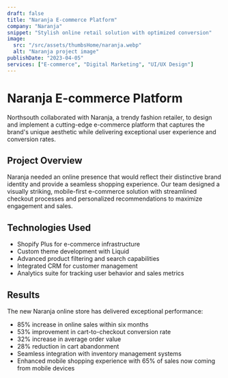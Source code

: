 ```yaml
---
draft: false
title: "Naranja E-commerce Platform"
company: "Naranja"
snippet: "Stylish online retail solution with optimized conversion"
image:
  src: "/src/assets/thumbsHome/naranja.webp"
  alt: "Naranja project image"
publishDate: "2023-04-05"
services: ["E-commerce", "Digital Marketing", "UI/UX Design"]
---
```


# Naranja E-commerce Platform

Northsouth collaborated with Naranja, a trendy fashion retailer, to design and implement a cutting-edge e-commerce platform that captures the brand's unique aesthetic while delivering exceptional user experience and conversion rates.

## Project Overview

Naranja needed an online presence that would reflect their distinctive brand identity and provide a seamless shopping experience. Our team designed a visually striking, mobile-first e-commerce solution with streamlined checkout processes and personalized recommendations to maximize engagement and sales.

## Technologies Used

- Shopify Plus for e-commerce infrastructure
- Custom theme development with Liquid
- Advanced product filtering and search capabilities
- Integrated CRM for customer management
- Analytics suite for tracking user behavior and sales metrics

## Results

The new Naranja online store has delivered exceptional performance:

- 85% increase in online sales within six months
- 53% improvement in cart-to-checkout conversion rate
- 32% increase in average order value
- 28% reduction in cart abandonment
- Seamless integration with inventory management systems
- Enhanced mobile shopping experience with 65% of sales now coming from mobile devices